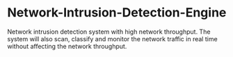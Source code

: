 # Network-Intrusion-Detection-Engine
Network intrusion detection system with high network throughput. The system will also scan, classify and monitor the network traffic in real time without affecting the network throughput.
